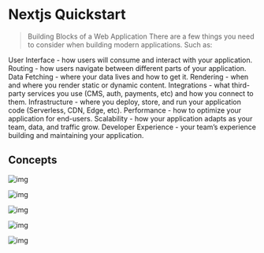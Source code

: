 # Nextjs Quickstart

> Building Blocks of a Web Application
There are a few things you need to consider when building modern applications. Such as:

User Interface - how users will consume and interact with your application.
Routing - how users navigate between different parts of your application.
Data Fetching - where your data lives and how to get it.
Rendering - when and where you render static or dynamic content.
Integrations - what third-party services you use (CMS, auth, payments, etc) and how you connect to them.
Infrastructure - where you deploy, store, and run your application code (Serverless, CDN, Edge, etc).
Performance - how to optimize your application for end-users.
Scalability - how your application adapts as your team, data, and traffic grow.
Developer Experience - your team’s experience building and maintaining your application.

## Concepts

![img](https://nextjs.org/static/images/learn/foundations/user-interface.png)

![img](https://nextjs.org/static/images/learn/foundations/next-app.png)

![img](https://nextjs.org/static/images/learn/foundations/html-to-dom.png)

![img](https://nextjs.org/static/images/learn/foundations/dom-to-ui.png)

![img](https://nextjs.org/static/images/learn/foundations/source-code.png)


